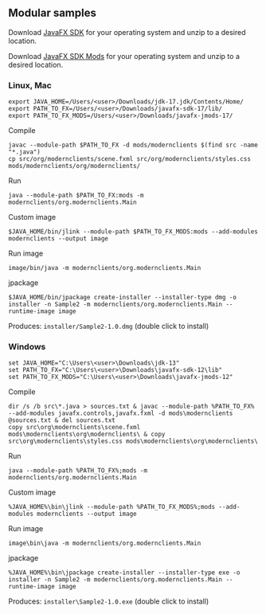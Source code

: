 ## Modular samples

Download [JavaFX SDK](https://gluonhq.com/products/javafx/) for your operating 
system and unzip to a desired location.

Download [JavaFX SDK Mods](https://gluonhq.com/products/javafx/) for your operating 
system and unzip to a desired location.

### Linux, Mac

    export JAVA_HOME=/Users/<user>/Downloads/jdk-17.jdk/Contents/Home/
    export PATH_TO_FX=/Users/<user>/Downloads/javafx-sdk-17/lib/
    export PATH_TO_FX_MODS=/Users/<user>/Downloads/javafx-jmods-17/

Compile

    javac --module-path $PATH_TO_FX -d mods/modernclients $(find src -name "*.java")
    cp src/org/modernclients/scene.fxml src/org/modernclients/styles.css mods/modernclients/org/modernclients/

Run

    java --module-path $PATH_TO_FX:mods -m modernclients/org.modernclients.Main
    
Custom image

    $JAVA_HOME/bin/jlink --module-path $PATH_TO_FX_MODS:mods --add-modules modernclients --output image
    
Run image

    image/bin/java -m modernclients/org.modernclients.Main

jpackage

    $JAVA_HOME/bin/jpackage create-installer --installer-type dmg -o installer -n Sample2 -m modernclients/org.modernclients.Main --runtime-image image

Produces: `installer/Sample2-1.0.dmg` (double click to install)

### Windows

    set JAVA_HOME="C:\Users\<user>\Downloads\jdk-13"
    set PATH_TO_FX="C:\Users\<user>\Downloads\javafx-sdk-12\lib"
    set PATH_TO_FX_MODS="C:\Users\<user>\Downloads\javafx-jmods-12"

Compile

    dir /s /b src\*.java > sources.txt & javac --module-path %PATH_TO_FX% --add-modules javafx.controls,javafx.fxml -d mods\modernclients @sources.txt & del sources.txt
    copy src\org\modernclients\scene.fxml mods\modernclients\org\modernclients\ & copy src\org\modernclients\styles.css mods\modernclients\org\modernclients\

Run

    java --module-path %PATH_TO_FX%;mods -m modernclients/org.modernclients.Main
    
Custom image

    %JAVA_HOME%\bin\jlink --module-path %PATH_TO_FX_MODS%;mods --add-modules modernclients --output image
    
Run image

    image\bin\java -m modernclients/org.modernclients.Main

jpackage

    %JAVA_HOME%\bin\jpackage create-installer --installer-type exe -o installer -n Sample2 -m modernclients/org.modernclients.Main --runtime-image image

Produces: `installer\Sample2-1.0.exe` (double click to install)

